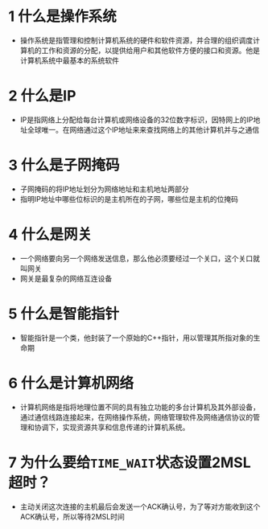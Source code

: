 # 1 什么是操作系统

- 操作系统是指管理和控制计算机系统的硬件和软件资源，并合理的组织调度计算机的工作和资源的分配，以提供给用户和其他软件方便的接口和资源。他是计算机系统中最基本的系统软件

# 2 什么是IP

- IP是指网络上分配给每台计算机或网络设备的32位数字标识，因特网上的IP地址全球唯一。在网络通过这个IP地址来来查找网络上的其他计算机并与之通信

# 3 什么是子网掩码

- 子网掩码的将IP地址划分为网络地址和主机地址两部分
- 指明IP地址中哪些位标识的是主机所在的子网，哪些位是主机的位掩码

# 4 什么是网关

- 一个网络要向另一个网络发送信息，那么他必须要经过一个关口，这个关口就叫网关
- 网关是最复杂的网络互连设备

# 5 什么是智能指针

- 智能指针是一个类，他封装了一个原始的C++指针，用以管理其所指对象的生命期

# 6 什么是计算机网络

- 计算机网络是指将地理位置不同的具有独立功能的多台计算机及其外部设备，通过通信线路连接起来，在网络操作系统，网络管理软件及网络通信协议的管理和协调下，实现资源共享和信息传递的计算机系统。

# 7 为什么要给`TIME_WAIT`状态设置2MSL超时？

- 主动关闭这次连接的主机最后会发送一个ACK确认号，为了等对方能收到这个ACK确认号，所以等待2MSL时间